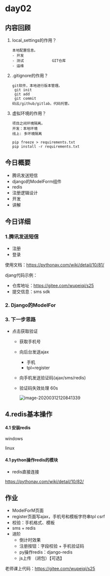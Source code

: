 # day02

## 内容回顾

1. local_settings的作用？

   ```
   本地配置信息。
   - 开发
   - 测试             GIT仓库
   - 运维
   ```

2. .gitignore的作用？

   ```
   git软件，本地进行版本管理。
   	git init
   	git add 
   	git commit 
   码云/github/gitlab，代码托管。
   ```

3. 虚拟环境的作用？

   ```
   项目之间环境隔离。
   开发：本地环境
   线上: 多环境隔离
   ```

   ```
   pip freeze > requirements.txt
   pip install -r requirements.txt
   ```

   

## 今日概要

- 腾讯发送短信
- django的ModelForm组件
- redis
- 注册逻辑设计
- 开发
- 讲解



## 今日详细

### 1.腾讯发送短信

- 注册
- 登录

使用文档：https://pythonav.com/wiki/detail/10/81/

djang代码示例：

- 仓库地址：https://gitee.com/wupeiqi/s25
- 提交信息：sms sdk



### 2. Django的ModelFor





### 3. 下一步思路

- 点击获取验证

  - 获取手机号

  - 向后台发送ajax

    - 手机
    - tpl=register

  - 向手机发送验证码(ajax/sms/redis)

  - 验证码失效处理 60s

    ![image-20200312120841339](assets/image-20200312120841339.png)

## 4.redis基本操作

#### 4.1 安装redis

windows

linux

#### 4.1 python操作redis的模块

-  redis直接连接

https://pythonav.com/wiki/detail/10/82/



##  作业

- ModelForM页面
- register页面写ajax，手机号和模板字符串tpl  csrf
- 校验：手机格式、模板
- sms + redis
- 进阶
  - 倒计时效果
  - 注册按钮：字段校验 + 手机验证码
  - py操作redis：django-redis
  - js上传 （闭包）【可选】



老师课上代码：https://gitee.com/wupeiqi/s25













